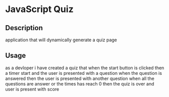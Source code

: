 # JavaScript Quiz

## Description 
application that will dynamically generate a quiz page



## Usage
as a devloper i have created a quiz that 
when the start button is clicked 
then a timer start and the user is presented with a question 
when the question is answered 
then the user is presented with another question 
when all the questions are answer or the times has reach 0
then the quiz is over and user is present with score


